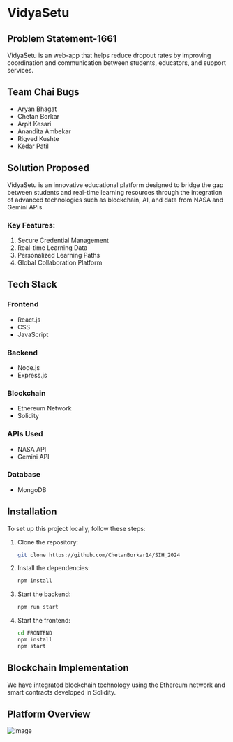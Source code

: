 # VidyaSetu

## Problem Statement-1661

VidyaSetu is an web-app that helps reduce dropout rates by improving coordination and communication between students, educators, and support services.

## Team Chai Bugs

- Aryan Bhagat
- Chetan Borkar
- Arpit Kesari
- Anandita Ambekar
- Rigved Kushte
- Kedar Patil

## Solution Proposed

VidyaSetu is an innovative educational platform designed to bridge the gap between students and real-time learning resources through the integration of advanced technologies such as blockchain, AI, and data from NASA and Gemini APIs.

### Key Features:

1. Secure Credential Management
2. Real-time Learning Data
3. Personalized Learning Paths
4. Global Collaboration Platform

## Tech Stack

### Frontend
- React.js
- CSS
- JavaScript

### Backend
- Node.js
- Express.js

### Blockchain
- Ethereum Network
- Solidity

### APIs Used
- NASA API
- Gemini API

### Database
- MongoDB

## Installation

To set up this project locally, follow these steps:

1. Clone the repository:
   ```bash
   git clone https://github.com/ChetanBorkar14/SIH_2024
   ```
2. Install the dependencies:
   ```bash
   npm install
   ```

3. Start the backend:
   ```bash
   npm run start
   ```

4. Start the frontend:
   ```bash
   cd FRONTEND
   npm install
   npm start
   ```

## Blockchain Implementation

We have integrated blockchain technology using the Ethereum network and smart contracts developed in Solidity.

## Platform Overview 

![image](https://github.com/user-attachments/assets/1460b791-5c5f-45b9-a552-41a94d5430b9)


